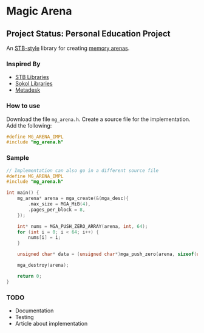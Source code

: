 # Magic Arena
## Project Status: Personal Education Project

An [STB-style](https://github.com/nothings/stb/blob/master/docs/stb_howto.txt) library for creating [memory arenas](https://www.rfleury.com/p/untangling-lifetimes-the-arena-allocator).

### Inspired By
- [STB Libraries](https://github.com/nothings/stb)
- [Sokol Libraries](https://github.com/floooh/sokol)
- [Metadesk](https://github.com/Dion-Systems/metadesk)

### How to use
Download the file `mg_arena.h`. Create a source file for the implementation. Add the following:
```c
#define MG_ARENA_IMPL
#include "mg_arena.h"
```

### Sample

```c
// Implementation can also go in a different source file
#define MG_ARENA_IMPL
#include "mg_arena.h"

int main() {
    mg_arena* arena = mga_create(&(mga_desc){
        .max_size = MGA_MiB(4),
        .pages_per_block = 8,
    });

    int* nums = MGA_PUSH_ZERO_ARRAY(arena, int, 64);
    for (int i = 0; i < 64; i++) {
        nums[i] = i;
    }

    unsigned char* data = (unsigned char*)mga_push_zero(arena, sizeof(unsigned char) * 128);

    mga_destroy(arena);

    return 0;
}
```

### TODO
- Documentation
- Testing
- Article about implementation
